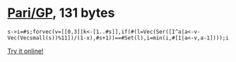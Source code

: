 # [Pari/GP], 131 bytes

    s->i=#s;forvec(v=[[0,3]|k<-[1..#s]],if(#(l=Vec(Ser([I^a|a<-v-Vec(Vecsmall(s))%11])/(1-x),#s+1))==#Set(l),i=min(i,#[1|a<-v,a-1])));i

[Try it online!][TIO-kwmyubrn]

[Pari/GP]: http://pari.math.u-bordeaux.fr/
[TIO-kwmyubrn]: https://tio.run/##LYzBCsMgEER/RZTCLtW00mPVe8@BXsSAlKRITSoxSAv59zQJPTx2Z2dnkh@DeKalI3rJwgTN8rV7j6V9QNHWnvnFzS8lrKwqlp3joQMGUd9Xv25HsLfGz16JIrbLSu59jJARD1I6PIEUH@QsHyWi1qxuJ4jIg@7DAIEzK/cw92J9RryGxacUv5CJMCSNYZjWlW6Ckm5r5cTSpjGmFKUoJ9Qo8x@7bFQxG9Th8gM "Pari/GP – Try It Online"